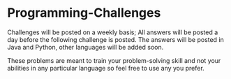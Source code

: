 # Programming-Challenges


Challenges will be posted on a weekly basis; All answers will be posted a day before the following challenge is posted. The answers will be posted in Java and Python, other languages will be added soon. 

These problems are meant to train your problem-solving skill and not your abilities in any particular 
language so feel free to use any you prefer. 

